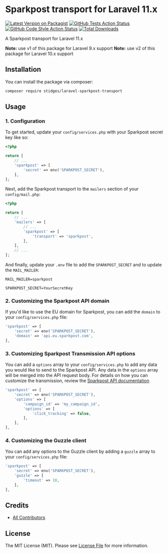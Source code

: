 # Sparkpost transport for Laravel 11.x

[![Latest Version on Packagist](https://img.shields.io/packagist/v/stidges/laravel-sparkpost-transport.svg?style=flat-square)](https://packagist.org/packages/stidges/laravel-sparkpost-transport)
[![GitHub Tests Action Status](https://img.shields.io/github/actions/workflow/status/stidges/laravel-sparkpost-transport/run-tests.yml?label=tests)](https://github.com/stidges/laravel-sparkpost-transport/actions?query=workflow%3Arun-tests+branch%3Amain)
[![GitHub Code Style Action Status](https://img.shields.io/github/actions/workflow/status/stidges/laravel-sparkpost-transport/fix-php-code-style-issues.yml?label=code%20style)](https://github.com/stidges/laravel-sparkpost-transport/actions?query=workflow%3A"Fix+PHP+code+style+issues"+branch%3Amain)
[![Total Downloads](https://img.shields.io/packagist/dt/stidges/laravel-sparkpost-transport.svg?style=flat-square)](https://packagist.org/packages/stidges/laravel-sparkpost-transport)

A Sparkpost transport for Laravel 11.x

**Note:** use v1 of this package for Laravel 9.x support
**Note:** use v2 of this package for Laravel 10.x support

## Installation

You can install the package via composer:

```bash
composer require stidges/laravel-sparkpost-transport
```

## Usage

### 1. Configuration

To get started, update your `config/services.php` with your Sparkpost secret key like so:

```php
<?php

return [
    // ...
    'sparkpost' => [
        'secret' => env('SPARKPOST_SECRET'),
    ],
];
```

Next, add the Sparkpost transport to the `mailers` section of your `config/mail.php`:

```php
<?php

return [
    // ...
    'mailers' => [
        // ...
        'sparkpost' => [
            'transport' => 'sparkpost',
        ],
    ],
    // ...
];
```

And finally, update your `.env` file to add the `SPARKPOST_SECRET` and to update the `MAIL_MAILER`:

```dotenv 
MAIL_MAILER=sparkpost

SPARKPOST_SECRET=YourSecretKey
```

### 2. Customizing the Sparkpost API domain

If you'd like to use the EU domain for Sparkpost, you can add the `domain` to your `config/services.php` file:

```php
'sparkpost' => [
    'secret' => env('SPARKPOST_SECRET'),
    'domain' => 'api.eu.sparkpost.com',
],
```

### 3. Customizing Sparkpost Transmission API options

You can add a `options` array to your `config/services.php` to add any data you would like to send to the Sparkpost API.
Any data in the `options` array will be merged into the API request body. For details on how you can customize the
transmission, review the [Sparkpost API documentation](https://developers.sparkpost.com/api/transmissions/#header-request-body)

```php
'sparkpost' => [
    'secret' => env('SPARKPOST_SECRET'),
    'options' => [
        'campaign_id' => 'my_campaign_id',
        'options' => [
            'click_tracking' => false,
        ],
    ],
],
```

### 4. Customizing the Guzzle client

You can add any options to the Guzzle client by adding a `guzzle` array to your `config/services.php` file:

```php
'sparkpost' => [
    'secret' => env('SPARKPOST_SECRET'),
    'guzzle' => [
        'timeout' => 10,
    ],
],
```

## Credits

- [All Contributors](../../contributors)

## License

The MIT License (MIT). Please see [License File](LICENSE.md) for more information.
